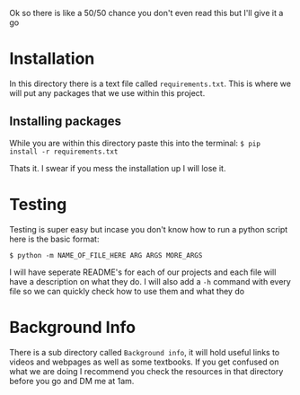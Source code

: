 Ok so there is like a 50/50 chance you don't even read this but I'll give it a go

# Installation
In this directory there is a text file called `requirements.txt`. This is where we will put any packages that we use within this project.

## Installing packages
While you are within this directory paste this into the terminal: 
```$ pip install -r requirements.txt```

Thats it. I swear if you mess the installation up I will lose it. 

# Testing
Testing is super easy but incase you don't know how to run a python script here is the basic format:

```$ python -m NAME_OF_FILE_HERE ARG ARGS MORE_ARGS ```

I will have seperate README's for each of our projects and each file will have a description on what they do. I will also add a `-h` command with every file so we can quickly check how to use them and what they do

# Background Info 
There is a sub directory called `Background info`, it will hold useful links to videos and webpages as well as some textbooks. If you get confused on what we are doing I recommend you check the resources in that directory before you go and DM me at 1am. 